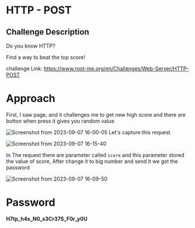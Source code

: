 # HTTP - POST

## Challenge Description

Do you know HTTP?

Find a way to beat the top score!

challenge Link: https://www.root-me.org/en/Challenges/Web-Server/HTTP-POST

# Approach

First, I saw page, and it challenges me to get new high score and there are button when press it gives you random value

![Screenshot from 2023-09-07 16-00-05](https://github.com/MohammedHawary/Web-Penetration/assets/94152045/6deef980-f7a0-4d5b-8d46-9338541327f0)
Let's capture this request

![Screenshot from 2023-09-07 16-15-40](https://github.com/MohammedHawary/Web-Penetration/assets/94152045/ee8e8efa-11ce-4f09-91ec-347f5d814d88)

In The request there are parameter called `score` and this parameter stored the value of score, After change it to big number and send it we got the password 

![Screenshot from 2023-09-07 16-09-50](https://github.com/MohammedHawary/Web-Penetration/assets/94152045/32b0b9f7-d727-4b72-aa83-8e15287db6ed)

# Password

**H7tp_h4s_N0_s3Cr37S_F0r_y0U**


